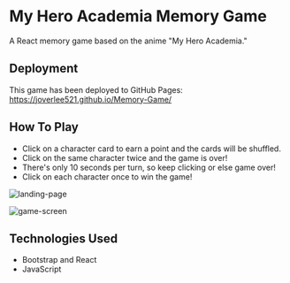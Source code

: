 # My Hero Academia Memory Game
A React memory game based on the anime "My Hero Academia."

## Deployment
This game has been deployed to GitHub Pages: https://joverlee521.github.io/Memory-Game/

## How To Play

* Click on a character card to earn a point and the cards will be shuffled.
* Click on the same character twice and the game is over!
* There's only 10 seconds per turn, so keep clicking or else game over!
* Click on each character once to win the game!

![landing-page](https://user-images.githubusercontent.com/40774762/50712811-ba7c7b80-1027-11e9-94ce-eda855e7c79f.png)

![game-screen](https://user-images.githubusercontent.com/40774762/50527133-3e1ff080-0a9b-11e9-8a09-61d8784eb092.png)

## Technologies Used
* Bootstrap and React
* JavaScript
